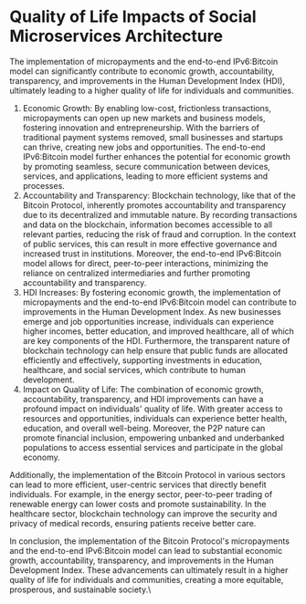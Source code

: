 # Quality of Life Impacts of Social Microservices Architecture

The implementation of micropayments and the end-to-end IPv6:Bitcoin model can significantly contribute to economic growth, accountability, transparency, and improvements in the Human Development Index (HDI), ultimately leading to a higher quality of life for individuals and communities.

1. Economic Growth: By enabling low-cost, frictionless transactions, micropayments can open up new markets and business models, fostering innovation and entrepreneurship. With the barriers of traditional payment systems removed, small businesses and startups can thrive, creating new jobs and opportunities. The end-to-end IPv6:Bitcoin model further enhances the potential for economic growth by promoting seamless, secure communication between devices, services, and applications, leading to more efficient systems and processes.
2. Accountability and Transparency: Blockchain technology, like that of the Bitcoin Protocol, inherently promotes accountability and transparency due to its decentralized and immutable nature. By recording transactions and data on the blockchain, information becomes accessible to all relevant parties, reducing the risk of fraud and corruption. In the context of public services, this can result in more effective governance and increased trust in institutions. Moreover, the end-to-end IPv6:Bitcoin model allows for direct, peer-to-peer interactions, minimizing the reliance on centralized intermediaries and further promoting accountability and transparency.
3. HDI Increases: By fostering economic growth, the implementation of micropayments and the end-to-end IPv6:Bitcoin model can contribute to improvements in the Human Development Index. As new businesses emerge and job opportunities increase, individuals can experience higher incomes, better education, and improved healthcare, all of which are key components of the HDI. Furthermore, the transparent nature of blockchain technology can help ensure that public funds are allocated efficiently and effectively, supporting investments in education, healthcare, and social services, which contribute to human development.
4. Impact on Quality of Life: The combination of economic growth, accountability, transparency, and HDI improvements can have a profound impact on individuals' quality of life. With greater access to resources and opportunities, individuals can experience better health, education, and overall well-being. Moreover, the P2P nature can promote financial inclusion, empowering unbanked and underbanked populations to access essential services and participate in the global economy.

Additionally, the implementation of the Bitcoin Protocol in various sectors can lead to more efficient, user-centric services that directly benefit individuals. For example, in the energy sector, peer-to-peer trading of renewable energy can lower costs and promote sustainability. In the healthcare sector, blockchain technology can improve the security and privacy of medical records, ensuring patients receive better care.

In conclusion, the implementation of the Bitcoin Protocol's micropayments and the end-to-end IPv6:Bitcoin model can lead to substantial economic growth, accountability, transparency, and improvements in the Human Development Index. These advancements can ultimately result in a higher quality of life for individuals and communities, creating a more equitable, prosperous, and sustainable society.\
